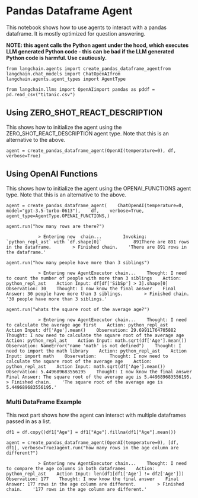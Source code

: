 Pandas Dataframe Agent
======================

This notebook shows how to use agents to interact with a pandas dataframe. It is mostly optimized for question answering.

**NOTE: this agent calls the Python agent under the hood, which executes LLM generated Python code - this can be bad if the LLM generated Python code is harmful. Use cautiously.**

    from langchain.agents import create_pandas_dataframe_agentfrom langchain.chat_models import ChatOpenAIfrom langchain.agents.agent_types import AgentType

    from langchain.llms import OpenAIimport pandas as pddf = pd.read_csv("titanic.csv")

Using ZERO\_SHOT\_REACT\_DESCRIPTION[​](#using-zero_shot_react_description "Direct link to Using ZERO_SHOT_REACT_DESCRIPTION")
------------------------------------------------------------------------------------------------------------------------------

This shows how to initialize the agent using the ZERO\_SHOT\_REACT\_DESCRIPTION agent type. Note that this is an alternative to the above.

    agent = create_pandas_dataframe_agent(OpenAI(temperature=0), df, verbose=True)

Using OpenAI Functions[​](#using-openai-functions "Direct link to Using OpenAI Functions")
------------------------------------------------------------------------------------------

This shows how to initialize the agent using the OPENAI\_FUNCTIONS agent type. Note that this is an alternative to the above.

    agent = create_pandas_dataframe_agent(    ChatOpenAI(temperature=0, model="gpt-3.5-turbo-0613"),    df,    verbose=True,    agent_type=AgentType.OPENAI_FUNCTIONS,)

    agent.run("how many rows are there?")

                > Entering new  chain...        Invoking: `python_repl_ast` with `df.shape[0]`            891There are 891 rows in the dataframe.        > Finished chain.    'There are 891 rows in the dataframe.'

    agent.run("how many people have more than 3 siblings")

                > Entering new AgentExecutor chain...    Thought: I need to count the number of people with more than 3 siblings    Action: python_repl_ast    Action Input: df[df['SibSp'] > 3].shape[0]    Observation: 30    Thought: I now know the final answer    Final Answer: 30 people have more than 3 siblings.        > Finished chain.    '30 people have more than 3 siblings.'

    agent.run("whats the square root of the average age?")

                > Entering new AgentExecutor chain...    Thought: I need to calculate the average age first    Action: python_repl_ast    Action Input: df['Age'].mean()    Observation: 29.69911764705882    Thought: I now need to calculate the square root of the average age    Action: python_repl_ast    Action Input: math.sqrt(df['Age'].mean())    Observation: NameError("name 'math' is not defined")    Thought: I need to import the math library    Action: python_repl_ast    Action Input: import math    Observation:     Thought: I now need to calculate the square root of the average age    Action: python_repl_ast    Action Input: math.sqrt(df['Age'].mean())    Observation: 5.449689683556195    Thought: I now know the final answer    Final Answer: The square root of the average age is 5.449689683556195.        > Finished chain.    'The square root of the average age is 5.449689683556195.'

### Multi DataFrame Example[​](#multi-dataframe-example "Direct link to Multi DataFrame Example")

This next part shows how the agent can interact with multiple dataframes passed in as a list.

    df1 = df.copy()df1["Age"] = df1["Age"].fillna(df1["Age"].mean())

    agent = create_pandas_dataframe_agent(OpenAI(temperature=0), [df, df1], verbose=True)agent.run("how many rows in the age column are different?")

                > Entering new AgentExecutor chain...    Thought: I need to compare the age columns in both dataframes    Action: python_repl_ast    Action Input: len(df1[df1['Age'] != df2['Age']])    Observation: 177    Thought: I now know the final answer    Final Answer: 177 rows in the age column are different.        > Finished chain.    '177 rows in the age column are different.'